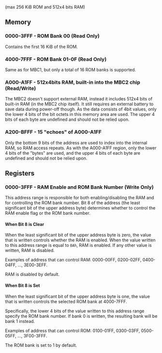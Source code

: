 (max 256 KiB ROM and 512x4 bits RAM)

## Memory

### 0000-3FFF - ROM Bank 00 (Read Only)

Contains the first 16 KiB of the ROM.

### 4000-7FFF - ROM Bank 01-0F (Read Only)

Same as for MBC1, but only a total of 16 ROM banks is supported.

### A000-A1FF - 512x4bits RAM, built-in into the MBC2 chip (Read/Write)

The MBC2 doesn't support external RAM, instead it includes 512x4 bits
of built-in RAM (in the MBC2 chip itself). It still requires an external
battery to save data during power-off though. As the data consists of
4bit values, only the lower 4 bits of the bit octets in this memory area
are used. The upper 4 bits of each byte are undefined and should not be
relied upon.

### A200-BFFF - 15 "echoes" of A000-A1FF

Only the bottom 9 bits of the address are used to index into the internal
RAM, so RAM access repeats. As with the A000-A1FF region, only the lower
4 bits of the "bytes" are used, and the upper 4 bits of each byte are
undefined and should not be relied upon.

## Registers

### 0000-3FFF - RAM Enable and ROM Bank Number (Write Only)

This address range is responsible for both enabling/disabling the RAM
and for controlling the ROM bank number. Bit 8 of the address (the least
significant bit of the upper address byte) determines whether to control
the RAM enable flag or the ROM bank number.

#### When Bit 8 is Clear

When the least significant bit of the upper address byte is zero, the
value that is written controls whether the RAM is enabled. When the
value written to this address range is equal to `0Ah`, RAM is enabled.
If any other value is written, RAM is disabled.

Examples of address that can control RAM: 0000-00FF, 0200-02FF,
0400-04FF, ..., 3E00-3EFF.

RAM is disabled by default.

#### When Bit 8 is Set

When the least significant bit of the upper address byte is one, the
value that is written controls the selected ROM bank at 4000-7FFF.

Specifically, the lower 4 bits of the value written to this address
range specify the ROM bank number. If bank 0 is written, the resulting
bank will be bank 1 instead.

Examples of address that can control ROM: 0100-01FF, 0300-03FF,
0500-05FF, ..., 3F00-3FFF.

The ROM bank is set to 1 by default.
